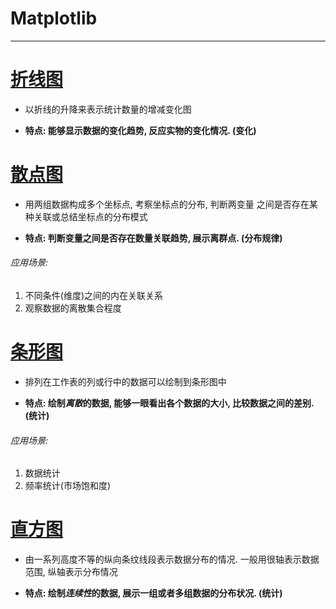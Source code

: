 # Matplotlib

---

# **[折线图](./a.md)**

+ 以折线的升降来表示统计数量的增减变化图

+ **特点: 能够显示数据的变化趋势, 反应实物的变化情况. (变化)**



# **[散点图](./b.md)**

+ 用两组数据构成多个坐标点, 考察坐标点的分布, 判断两变量
之间是否存在某种关联或总结坐标点的分布模式

+ **特点: 判断变量之间是否存在数量关联趋势, 展示离群点. (分布规律)**

###### 应用场景: 
1. 不同条件(维度)之间的内在关联关系
2. 观察数据的离散集合程度



# **[条形图](./c.md)**

+ 排列在工作表的列或行中的数据可以绘制到条形图中

+ **特点: 绘制*离散*的数据, 能够一眼看出各个数据的大小, 比较数据之间的差别. (统计)**

###### 应用场景: 
1. 数据统计
2. 频率统计(市场饱和度)


# **[直方图](./d.md)**

+ 由一系列高度不等的纵向条纹线段表示数据分布的情况. 一般用很轴表示数据范围, 纵轴表示分布情况

+ **特点: 绘制*连续性*的数据, 展示一组或者多组数据的分布状况. (统计)**

